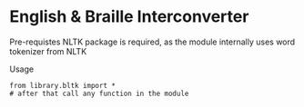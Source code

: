 # English & Braille Interconverter

Pre-requistes 
NLTK package is required, as the module internally uses word tokenizer from NLTK

Usage
```
from library.bltk import *
# after that call any function in the module
```
